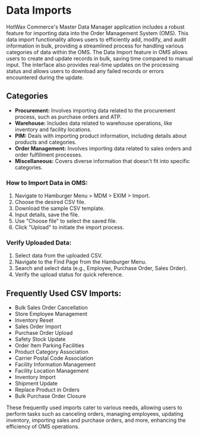 # Data Imports

HotWax Commerce's Master Data Manager application includes a robust feature for importing data into the Order Management System (OMS). This data import functionality allows users to efficiently add, modify, and audit information in bulk, providing a streamlined process for handling various categories of data within the OMS. The Data Import feature in OMS allows users to create and update records in bulk, saving time compared to manual input. The interface also provides real-time updates on the processing status and allows users to download any failed records or errors encountered during the update.

## Categories

 
   - **Procurement:** Involves importing data related to the procurement process, such as purchase orders and ATP.
   - **Warehouse:** Includes data related to warehouse operations, like inventory and facility locations.
   - **PIM:** Deals with importing product information, including details about products and categories.
   - **Order Management:** Involves importing data related to sales orders and order fulfillment processes.
   - **Miscellaneous:** Covers diverse information that doesn't fit into specific categories.


### How to Import Data in OMS:
1. Navigate to Hamburger Menu > MDM > EXIM > Import.
2. Choose the desired CSV file.
3. Download the sample CSV template.
4. Input details, save the file.
5. Use "Choose file" to select the saved file.
6. Click "Upload" to initiate the import process.

### Verify Uploaded Data:
1. Select data from the uploaded CSV.
2. Navigate to the Find Page from the Hamburger Menu.
3. Search and select data (e.g., Employee, Purchase Order, Sales Order).
4. Verify the upload status for quick reference.

## Frequently Used CSV Imports:
- Bulk Sales Order Cancellation
- Store Employee Management
- Inventory Reset
- Sales Order Import
- Purchase Order Upload
- Safety Stock Update
- Order Item Parking Facilities
- Product Category Association
- Carrier Postal Code Association
- Facility Information Management
- Facility Location Management
- Inventory Import
- Shipment Update
- Replace Product in Orders
- Bulk Purchase Order Closure

These frequently used imports cater to various needs, allowing users to perform tasks such as canceling orders, managing employees, updating inventory, importing sales and purchase orders, and more, enhancing the efficiency of OMS operations.
